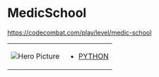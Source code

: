 # MedicSchool 

https://codecombat.com/play/level/medic-school
<table>
<tr>
<td>

![Hero Picture](hero.png?raw=true "Hero Picture")

</td>
<td>
<ul>
<li>

[PYTHON](MedicSchool.py)

</li>
</td>
</tr>
<table>